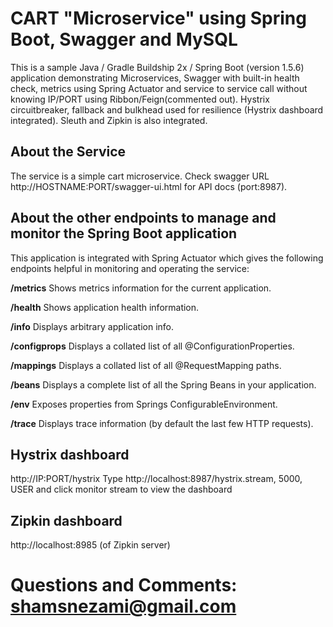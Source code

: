 # CART "Microservice" using Spring Boot, Swagger and MySQL

This is a sample Java / Gradle Buildship 2x / Spring Boot (version 1.5.6) application demonstrating Microservices, Swagger with built-in health check, metrics using Spring Actuator and service to service call without knowing IP/PORT using Ribbon/Feign(commented out). Hystrix circuitbreaker, fallback and bulkhead used for resilience (Hystrix dashboard integrated). Sleuth and Zipkin is also integrated.

## About the Service

The service is a simple cart microservice. Check swagger URL http://HOSTNAME:PORT/swagger-ui.html for API docs (port:8987).



## About the other endpoints to manage and monitor the Spring Boot application

This application is integrated with Spring Actuator which gives the following endpoints helpful in monitoring and operating the service:

**/metrics** Shows metrics information for the current application.

**/health** Shows application health information.

**/info** Displays arbitrary application info.

**/configprops** Displays a collated list of all @ConfigurationProperties.

**/mappings** Displays a collated list of all @RequestMapping paths.

**/beans** Displays a complete list of all the Spring Beans in your application.

**/env** Exposes properties from Springs ConfigurableEnvironment.

**/trace** Displays trace information (by default the last few HTTP requests).

## Hystrix dashboard
http://IP:PORT/hystrix
Type http://localhost:8987/hystrix.stream, 5000, USER and click monitor stream to view the dashboard

## Zipkin dashboard
http://localhost:8985 (of Zipkin server)

# Questions and Comments: shamsnezami@gmail.com






